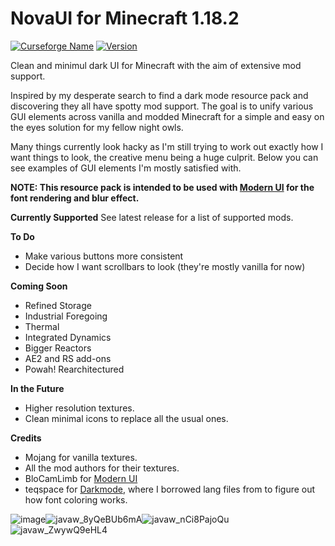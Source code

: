 # NovaUI for Minecraft 1.18.2

[![Curseforge Name](https://cf.way2muchnoise.eu/title/634604.svg)](https://www.curseforge.com/minecraft/texture-packs/novaui) [![Version](https://cf.way2muchnoise.eu/versions/For%20MC_634604_all.svg)](https://www.curseforge.com/minecraft/texture-packs/novaui)

Clean and minimul dark UI for Minecraft with the aim of extensive mod support. 

Inspired by my desperate search to find a dark mode resource pack and discovering they all have spotty mod support. The goal is to unify various GUI elements across vanilla and modded Minecraft for a simple and easy on the eyes solution for my fellow night owls. 

Many things currently look hacky as I'm still trying to work out exactly how I want things to look, the creative menu being a huge culprit. Below you can see examples of GUI elements I'm mostly satisfied with.

<b>NOTE: This resource pack is intended to be used with [Modern UI](https://www.curseforge.com/minecraft/mc-mods/modern-ui) for the font rendering and blur effect.</b>

<b>Currently Supported</b>
See latest release for a list of supported mods.

<b>To Do</b>
 - Make various buttons more consistent
 - Decide how I want scrollbars to look (they're mostly vanilla for now)

<b>Coming Soon</b>
- Refined Storage
- Industrial Foregoing
- Thermal
- Integrated Dynamics
- Bigger Reactors
- AE2 and RS add-ons
- Powah! Rearchitectured

<b>In the Future</b>
- Higher resolution textures.
- Clean minimal icons to replace all the usual ones.

<b>Credits</b>
- Mojang for vanilla textures.
- All the mod authors for their textures.
- BloCamLimb for [Modern UI](https://www.curseforge.com/minecraft/mc-mods/modern-ui)
- teqspace for [Darkmode](https://www.curseforge.com/minecraft/texture-packs/darkmode), where I borrowed lang files from to figure out how font coloring works.

![image](https://i.imgur.com/LrNZipR.png)![javaw_8yQeBUb6mA](https://user-images.githubusercontent.com/85393060/174474875-c96dac38-e58e-47e2-a39f-8aebcb85cd83.png)![javaw_nCi8PajoQu](https://user-images.githubusercontent.com/85393060/174474879-8e19fcb3-fc81-4b71-a751-f06467c1033c.png)![javaw_ZwywQ9eHL4](https://user-images.githubusercontent.com/85393060/174474885-ee73145e-08db-48d3-af0c-7d788c3327ea.png)
